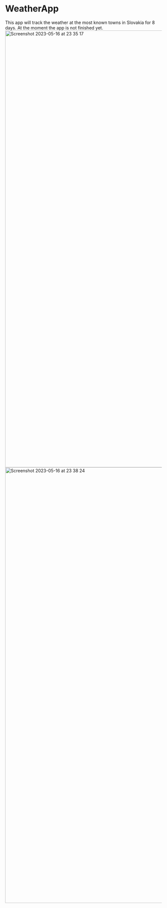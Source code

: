 # WeatherApp

This app will track the weather at the most known towns in Slovakia for 8 days. At the moment the app is not finished yet.<img width="1402" alt="Screenshot 2023-05-16 at 23 35 17" src="https://github.com/mario007101/WeatherApp/assets/96201545/5b667cc0-351e-47dd-a49d-98c0b58cd698">
<img width="1398" alt="Screenshot 2023-05-16 at 23 38 24" src="https://github.com/mario007101/WeatherApp/assets/96201545/bb7f8b7f-5ab1-455c-93d8-ce54f6b5fd29">

